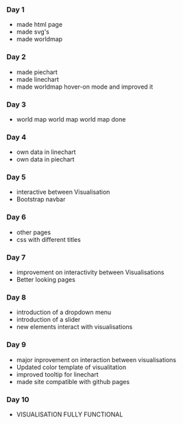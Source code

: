 ### Day 1
* made html page
* made svg's
* made worldmap

### Day 2
* made piechart
* made linechart
* made worldmap hover-on mode and improved it

### Day 3
* world map world map world map done

### Day 4
* own data in linechart
* own data in piechart

### Day 5
* interactive between Visualisation
* Bootstrap navbar

### Day 6
* other pages
* css with different titles

### Day 7
* improvement on interactivity between Visualisations
* Better looking pages

### Day 8
* introduction of a dropdown menu
* introduction of a slider
* new elements interact with visualisations

### Day 9
* major inprovement on interaction between visualisations
* Updated color template of visualitation
* improved tooltip for linechart
* made site compatible with github pages

### Day 10
* VISUALISATION FULLY FUNCTIONAL
